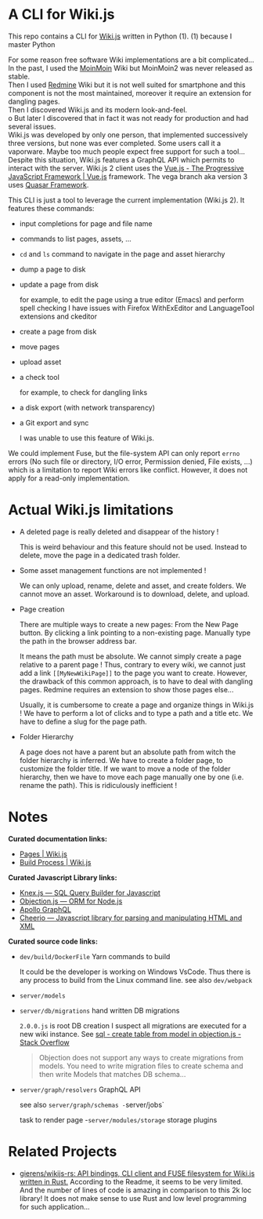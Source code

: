 # A CLI for Wiki.js

This repo contains a CLI for [Wiki.js](https://js.wiki) written in Python (1).
(1) because I master Python

For some reason free software Wiki implementations are a bit complicated... </br>
In the past, I used the [MoinMoin](http://moinmo.in) Wiki but MoinMoin2 was never released as stable. </br>
Then I used [Redmine](https://www.redmine.org/projects/redmine/wiki/RedmineWikis) Wiki but it is not well suited for smartphone and this component is not the most maintained, moreover it require an extension for dangling pages. </br>
Then I discovered Wiki.js and its modern look-and-feel. </br>o
But later I discovered that in fact it was not ready for production and had several issues. </br>
Wiki.js was developed by only one person, that implemented successively three versions, but none was ever completed.  Some users call it a vaporware.  Maybe too much people expect free support for such a tool... </br>
Despite this situation, Wiki.js features a GraphQL API which permits to interact with the server.
Wiki.js 2 client uses the [Vue.js - The Progressive JavaScript Framework | Vue.js](https://vuejs.org/)
 framework. The vega branch aka version 3 uses [Quasar Framework](https://quasar.dev).


This CLI is just a tool to leverage the current implementation (Wiki.js 2).
It features these commands:
- input completions for page and file name
- commands to list pages, assets, ...
- `cd` and `ls` command to navigate in the page and asset hierarchy
- dump a page to disk
- update a page from disk

  for example, to edit the page using a true editor (Emacs) and perform spell checking
  I have issues with Firefox WithExEditor and LanguageTool extensions and ckeditor
- create a page from disk
- move pages
- upload asset
- a check tool

  for example, to check for dangling links
- a disk export (with network transparency)
- a Git export and sync

  I was unable to use this feature of Wiki.js.

We could implement Fuse, but the file-system API can only report `errno` errors (No such file or directory, I/O error, Permission denied, File exists, ...) which is a limitation to report Wiki errors like conflict.  However, it does not apply for a read-only implementation.

# Actual Wiki.js limitations

- A deleted page is really deleted and disappear of the history !

  This is weird behaviour and this feature should not be used.
  Instead to delete, move the page in a dedicated trash folder.
- Some asset management functions are not implemented !

  We can only upload, rename, delete and asset, and create folders.
  We cannot move an asset.
  Workaround is to download, delete, and upload.
- Page creation

  There are multiple ways to create a new pages:
  From the New Page button.
  By clicking a link pointing to a non-existing page.
  Manually type the path in the browser address bar.

  It means the path must be absolute.
  We cannot simply create a page relative to a parent page !
  Thus, contrary to every wiki, we cannot just add a link `[[MyNewWikiPage]]` to the page you want to create.
  However, the drawback of this common approach, is to have to deal with dangling pages.
  Redmine requires an extension to show those pages else...

  Usually, it is cumbersome to create a page and organize things in Wiki.js !
  We have to perform a lot of clicks and to type a path and a title etc.
  We have to define a slug for the page path.
- Folder Hierarchy

  A page does not have a parent but an absolute path from witch the folder hierarchy is inferred.
  We have to create a folder page, to customize the folder title.
  If we want to move a node of the folder hierarchy, then we have to move each page manually one by one (i.e. rename the path).
  This is ridiculously inefficient !

# Notes

**Curated documentation links:**
- [Pages | Wiki.js](https://docs.requarks.io/guide/pages)
- [Build Process | Wiki.js](https://docs.requarks.io/dev/build-process)


**Curated Javascript Library links:**
- [Knex.js — SQL Query Builder for Javascript](https://knexjs.org)
- [Objection.js — ORM for Node.js](https://vincit.github.io/objection.js/)
- [Apollo GraphQL](https://www.apollographql.com/)
- [Cheerio — Javascript library for parsing and manipulating HTML and XML](https://cheerio.js.org)


**Curated source code links:**
- `dev/build/DockerFile` Yarn commands to build

   It could be the developer is working on Windows VsCode.
   Thus there is any process to build from the Linux command line.
   see also `dev/webpack`
- `server/models`
- `server/db/migrations` hand written DB migrations

  `2.0.0.js` is root DB creation
  I suspect all migrations are executed for a new wiki instance.
  See [sql - create table from model in objection.js - Stack Overflow](https://stackoverflow.com/questions/59627328/create-table-from-model-in-objection-js)
  > Objection does not support any ways to create migrations from models. You need to write migration files to create schema and then write Models that matches DB schema...
- `server/graph/resolvers` GraphQL API

  see also `server/graph/schemas
-`server/jobs`

  task to render page
-`server/modules/storage` storage plugins

# Related Projects

- [gierens/wikijs-rs: API bindings, CLI client and FUSE filesystem for Wiki.js written in Rust.](https://github.com/gierens/wikijs-rs)
  According to the Readme, it seems to be very limited. And the number of lines of code is amazing in comparison to this 2k loc library! It does not make sense to use Rust and low level programming for such application...
